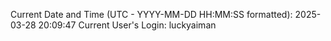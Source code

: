 Current Date and Time (UTC - YYYY-MM-DD HH:MM:SS formatted): 2025-03-28 20:09:47
Current User's Login: luckyaiman
